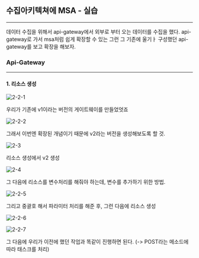 ## 수집아키텍쳐에 MSA - 실습

---

데이터 수집을 위해서 api-gateway에서 외부로 부터 오는 데이터를 수집을 했다. api-gateway로 가서 msa처럼 쉽게 확장할 수 있는 그런 그 기존에 울기ㅏ 구성했던 api-gateway를 보고 확장을 해보자. 

### Api-Gateway

---

#### 1. 리소스 생성

![2-2-1](https://user-images.githubusercontent.com/86764734/161387610-1509efe2-a9cc-4d8e-9936-e2d85745d1c0.png)

우리가 기존에 v1이라는 버전의 게이트웨이를 만들었엇죠

![2-2-2](https://user-images.githubusercontent.com/86764734/161387621-8301f761-539f-4f38-8680-64ed3630e406.png)

그래서 이번엔 확장된 개념이기 때문에 v2라는 버전을 생성해보도록 할 것.

![2-3](https://user-images.githubusercontent.com/86764734/161387631-74fe54f9-0476-46a6-9a8a-22fcad633fa0.png)

리소스 생성에서 v2 생성

![2-4](https://user-images.githubusercontent.com/86764734/161387640-158ad078-9a17-43c6-bcd7-4619ea656bea.png)

그 다음에 리소스를 변수처리를 해줘야 하는데, 변수를 추가하기 위한 방법. 

![2-2-5](https://user-images.githubusercontent.com/86764734/161387656-d2b2e1c4-057f-4e6e-9309-291eb8bb32a9.png)

그리고 중괄호 해서 파라미터 처리를 해준 후, 그런 다음에 리소스 생성

![2-2-6](https://user-images.githubusercontent.com/86764734/161387662-f97442d3-00ca-4956-9336-c9177a06e7f9.png)

![2-2-7](https://user-images.githubusercontent.com/86764734/161387671-6f514145-202f-47f5-b764-e6b98841f385.png)

그 다음에 우리가 이전에 했던 작업과 똑같이 진행하면 된다. (-> POST라는 메소드에 따라 태스크를 처리)